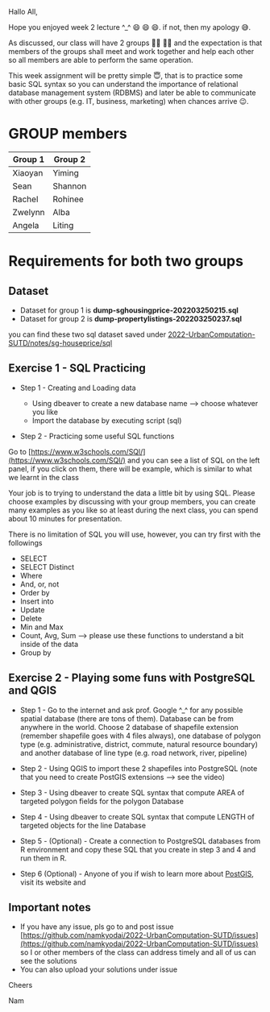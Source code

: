 Hallo All,

Hope you enjoyed week 2 lecture ^_^ :smile: :smile: :smile:. if not, then my apology :sweat_smile:.

As discussed, our class will have 2 groups :ok_woman: :ok_man: and the expectation is that members of the groups shall meet and work together and help each other so all members are able to perform the same operation.

This week assignment will be pretty simple :innocent:, that is to practice some basic SQL syntax so you can understand the importance of relational database management system (RDBMS) and later be able to communicate with other groups (e.g. IT, business, marketing) when chances arrive :wink:.


# GROUP members

| Group 1 | Group 2 |
|---------|---------|
| Xiaoyan | Yiming  |
| Sean    | Shannon |
| Rachel  | Rohinee |
| Zwelynn | Alba    |
| Angela  | Liting  |



# Requirements for both two groups

## Dataset
- Dataset for group 1 is **dump-sghousingprice-202203250215.sql**
- Dataset for group 2 is **dump-propertylistings-202203250237.sql**

you can find these two sql dataset saved under [2022-UrbanComputation-SUTD/notes/sg-houseprice/sql](https://github.com/namkyodai/2022-UrbanComputation-SUTD/tree/main/notes/sg-houseprice/sql)


## Exercise 1 - SQL Practicing
- Step 1 - Creating and Loading data
  - Using dbeaver to create a new database name --> choose whatever you like
  - Import the database by executing script (sql)

- Step 2 - Practicing some useful SQL functions

Go to [https://www.w3schools.com/SQl/](https://www.w3schools.com/SQl/) and you can see a list of SQL on the left panel, if you click on them, there will be example, which is similar to what we learnt in the class

Your job is to trying to understand the data a little bit by using SQL. Please choose examples by discussing with your group members, you can create many examples as you like so at least during the next class, you can spend about 10 minutes for presentation.

There is no limitation of SQL you will use, however, you can try first with the followings
  - SELECT
  - SELECT Distinct
  - Where
  - And, or, not
  - Order by
  - Insert into
  - Update
  - Delete
  - Min and Max
  - Count, Avg, Sum --> please use these functions to understand a bit inside of the data
  - Group by

## Exercise 2 - Playing some funs with PostgreSQL and QGIS

- Step 1 - Go to the internet and ask prof. Google ^_^ for any possible spatial database (there are tons of them). Database can be from anywhere in the world. Choose 2 database of shapefile extension (remember shapefile goes with 4 files always), one database of polygon type (e.g. administrative, district, commute, natural resource boundary) and another database of line type (e.g. road network, river, pipeline)

- Step 2 - Using QGIS to import these 2 shapefiles into PostgreSQL (note that you need to create PostGIS extensions --> see the video)

- Step 3 - Using dbeaver to create SQL syntax that compute AREA of targeted polygon fields for the polygon Database

- Step 4 - Using dbeaver to create SQL syntax that compute LENGTH of targeted objects for the line Database

- Step 5 - (Optional) - Create a connection to PostgreSQL databases from R environment and copy these SQL that you create in step 3 and 4 and run them in R.

- Step 6 (Optional) - Anyone of you if wish to learn more about [PostGIS](https://postgis.net/), visit its website and

## Important notes
- If you have any issue, pls go to and post issue [https://github.com/namkyodai/2022-UrbanComputation-SUTD/issues](https://github.com/namkyodai/2022-UrbanComputation-SUTD/issues) so I or other members of the class can address timely and all of us can see the solutions
- You can also upload your solutions under issue

Cheers

Nam
